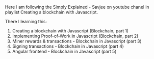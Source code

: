 Here I am following the Simply Explained - Savjee on youtube chanel in playlist Creating a blockchain with Javascript.

There I learning this:
01. Creating a blockchain with Javascript (Blockchain, part 1)
02. Implementing Proof-of-Work in Javascript (Blockchain, part 2)
03. Miner rewards & transactions - Blockchain in Javascript (part 3)
04. Signing transactions - Blockchain in Javascript (part 4)
05. Angular frontend - Blockchain in Javascript (part 5)

